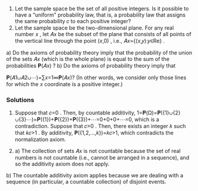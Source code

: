 

1. Let the sample space be the set of all positive integers. Is it possible to have a “uniform" probability law, that is, a probability law that assigns the same probability  𝑐  to each positive integer?
2. Let the sample space be the two-dimensional plane. For any real number  𝑥 , let  𝐴𝑥  be the subset of the plane that consists of all points of the vertical line through the point  (𝑥,0) , i.e.,  𝐴𝑥={(𝑥,𝑦):𝑦∈Re} .

a) Do the axioms of probability theory imply that the probability of the union of the sets  𝐴𝑥  (which is the whole plane) is equal to the sum of the probabilities  𝐏(𝐴𝑥) ?
b)  Do the axioms of probability theory imply that

𝐏(𝐴1∪𝐴2∪⋯)=∑𝑥=1∞𝐏(𝐴𝑥)?
(In other words, we consider only those lines for which the  𝑥  coordinate is a positive integer.)















### Solutions
1. Suppose that  𝑐=0 . Then, by countable additivity,
1=𝐏(Ω)=𝐏({1}∪{2}∪{3}⋯)=𝐏({1})+𝐏({2})+𝐏({3})+⋯=0+0+0+⋯=0, 
which is a contradiction.
Suppose that  𝑐>0 . Then, there exists an integer  𝑘  such that  𝑘𝑐>1 . By additivity,
𝐏({1,2,…,𝑘})=𝑘𝑐>1, 
which contradicts the normalization axiom.

2. a) The collection of sets  𝐴𝑥  is not countable because the set of real numbers is not countable (i.e., cannot be arranged in a sequence), and so the additivity axiom does not apply.

b) The countable additivity axiom applies because we are dealing with a sequence (in particular, a countable collection) of disjoint events.